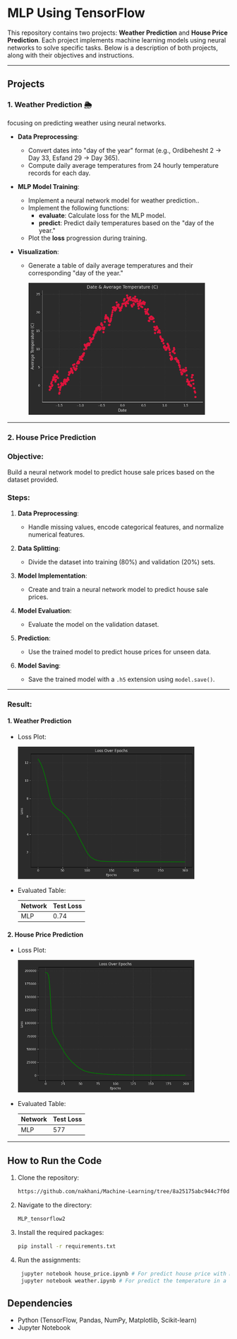 # MLP Using TensorFlow

This repository contains two projects: **Weather Prediction** and **House Price Prediction**. Each project implements machine learning models using neural networks to solve specific tasks. Below is a description of both projects, along with their objectives and instructions.

---
## Projects

### **1. Weather Prediction 🌦**
focusing on predicting weather using neural networks.

- **Data Preprocessing**:
  - Convert dates into "day of the year" format (e.g., Ordibehesht 2 → Day 33, Esfand 29 → Day 365).
  - Compute daily average temperatures from 24 hourly temperature records for each day.

- **MLP Model Training**:
  - Implement a neural network model for weather prediction..
  - Implement the following functions:
    - **evaluate**: Calculate loss for the MLP model.
    - **predict**: Predict daily temperatures based on the "day of the year."
  - Plot the **loss** progression during training.

- **Visualization**:
  - Generate a table of daily average temperatures and their corresponding "day of the year."

    <img src = "weather_forcast/output.png" width = "400">


---

### **2. House Price Prediction**

### Objective:
Build a neural network model to predict house sale prices based on the dataset provided.

### Steps:
1. **Data Preprocessing**:
   - Handle missing values, encode categorical features, and normalize numerical features.

2. **Data Splitting**:
   - Divide the dataset into training (80%) and validation (20%) sets.

3. **Model Implementation**:
   - Create and train a neural network model to predict house sale prices.

4. **Model Evaluation**:
   - Evaluate the model on the validation dataset.


5. **Prediction**:
   - Use the trained model to predict house prices for unseen data.

6. **Model Saving**:
   - Save the trained model with a `.h5` extension using `model.save()`.

---

### **Result:**

#### **1. Weather Prediction**

- Loss Plot:

    <img src = "weather_forcast/loss.png" width = "400">


- Evaluated Table:

  | Network | Test Loss | 
  |----------------------|-----------|
  | MLP               | 0.74      |

 


#### **2. House Price Prediction**

- Loss Plot:

  <img src = "house_price/output.png" width = "400">

- Evaluated Table: 

  | Network | Test Loss |
  |-------------|-------------|
  | MLP         | 577         |


---

## How to Run the Code
1. Clone the repository:
   ```sh
   https://github.com/nakhani/Machine-Learning/tree/8a25175abc944c7f0de01b6b493397a9b677a647/MLP_tensorflow2
   ```

2. Navigate to the directory:
   ```sh
   MLP_tensorflow2
   ```

3. Install the required packages:
   ```sh
   pip install -r requirements.txt
   ```

4. Run the assignments:

   ```sh
    jupyter notebook house_price.ipynb # For predict house price with MLP 
    jupyter notebook weather.ipynb # For predict the temperature in a day  with MLP 
   ```

## Dependencies
- Python (TensorFlow, Pandas, NumPy, Matplotlib, Scikit-learn)
- Jupyter Notebook

